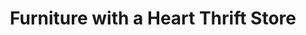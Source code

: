 ---
title: "Furniture with a Heart Thrift Store"
url: /columbus/furniture-with-a-heart-thrift-store/
shop: Möbel
---